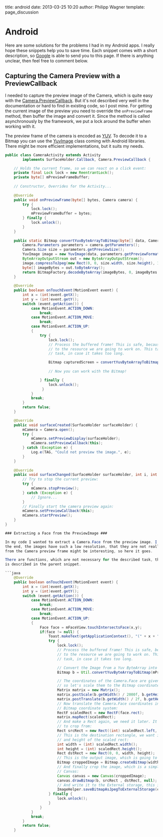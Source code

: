 title: android
date: 2013-03-25 10:20
author: Philipp Wagner
template: page_discussion

# Android #

Here are some solutions for the problems I had in my Android apps. I really hope these snippets help you to save time. Each snippet comes with a short description, so [Google](http://www.google.com) is able to send you to this page. If there is anything unclear, then feel free to comment below. 

## Capturing the Camera Preview with a PreviewCallback ##

I needed to capture the preview image of the Camera, which is quite easy with the [Camera.PreviewCallback](http://developer.android.com/reference/android/hardware/Camera.PreviewCallback.html). But it's not described very well in the documentation or hard to find in existing code, so I post mine. For getting the current image of the preview you need to override the ``onPreviewFrame`` method, then buffer the image and convert it. Since the method is called asynchronously by the framework, we put a lock around the buffer when working with it.

The preview frame of the camera is encoded as [YUV](http://en.wikipedia.org/wiki/YUV). To decode it to a Bitmap you can use the [YuvImage](http://developer.android.com/reference/android/graphics/YuvImage.html) class coming with Android libraries. There might be more efficient implementations, but it suits my needs. 

```java
public class CameraActivity extends Activity
        implements SurfaceHolder.Callback, Camera.PreviewCallback {

    // Holds the current frame, so we can react on a click event:
    private final Lock lock = new ReentrantLock();
    private byte[] mPreviewFrameBuffer;
    
    // Constructor, Overrides for the Activity...
    
    @Override
    public void onPreviewFrame(byte[] bytes, Camera camera) {
        try {
            lock.lock();
            mPreviewFrameBuffer = bytes;
        } finally {
            lock.unlock();
        }
    }
    
    public static Bitmap convertYuvByteArrayToBitmap(byte[] data, Camera camera) {
        Camera.Parameters parameters = camera.getParameters();
        Camera.Size size = parameters.getPreviewSize();
        YuvImage image = new YuvImage(data, parameters.getPreviewFormat(), size.width, size.height, null);
        ByteArrayOutputStream out = new ByteArrayOutputStream();
        image.compressToJpeg(new Rect(0, 0, size.width, size.height), 100, out);
        byte[] imageBytes = out.toByteArray();
        return BitmapFactory.decodeByteArray(imageBytes, 0, imageBytes.length);
    }
    
    @Override
    public boolean onTouchEvent(MotionEvent event) {
        int x = (int)event.getX();
        int y = (int)event.getY();
        switch (event.getAction()) {
            case MotionEvent.ACTION_DOWN:
                break;
            case MotionEvent.ACTION_MOVE:
                break;
            case MotionEvent.ACTION_UP:
            {
                try {
                    lock.lock();
                    // Process the buffered frame! This is safe, because we have locked the access
                    // to the resource we are going to work on. This task should be a background
                    // task, in case it takes too long.

                    Bitmap capturedScreen = convertYuvByteArrayToBitmap(mPreviewFrameBuffer, mCamera);
                        
                    // Now you can work with the Bitmap!

                } finally {
                    lock.unlock();
                 }
            }
            break;
        }
        return false;
    }

    @Override
    public void surfaceCreated(SurfaceHolder surfaceHolder) {
        mCamera = Camera.open();
        try {
            mCamera.setPreviewDisplay(surfaceHolder);
            mCamera.setPreviewCallback(this);
        } catch (Exception e) {
            Log.e(TAG, "Could not preview the image.", e);
        }
    }
    
    @Override
    public void surfaceChanged(SurfaceHolder surfaceHolder, int i, int i2, int i3) {
        // Try to stop the current preview:
        try {
            mCamera.stopPreview();
        } catch (Exception e) {
            // Ignore...
        }
        // Finally start the camera preview again:
        mCamera.setPreviewCallback(this);
        mCamera.startPreview();
    }
}

### Extracting a Face from the PreviewImage ###

In my code I wanted to extract a Camera.Face from the preview image. I thought it might be sufficient for basic face recognition tasks, but in 
the end, the images have such a low resolution, that they are not really suited for this task. Still I think the task of extracting an object
from the Camera preview frame might be interesting, so here it goes.

There are functions, which are not necessary for the described task, they are just utility functions. The ``convertYuvByteArrayToBitmap`` method
is described in the parent snippet.

```java
    @Override
    public boolean onTouchEvent(MotionEvent event) {
        int x = (int)event.getX();
        int y = (int)event.getY();
        switch (event.getAction()) {
            case MotionEvent.ACTION_DOWN:
                break;
            case MotionEvent.ACTION_MOVE:
                break;
            case MotionEvent.ACTION_UP:
            {
                Face face = mFaceView.touchIntersectsFace(x,y);
                if(face != null) {
                    Toast.makeText(getApplicationContext(), "(" + x + "," + y +")", Toast.LENGTH_LONG).show();
                    try {
                        lock.lock();
                        // Process the buffered frame! This is safe, because we have locked the access
                        // to the resource we are going to work on. This task should be a background
                        // task, in case it takes too long.

                        // Convert the Image from a Yuv ByteArray into a Bitmap:
                        Bitmap b = Util.convertYuvByteArrayToBitmap(mPreviewFrameBuffer, mCamera);

                        // The coordinates of the Camera.Face are given in a range of (-1000,1000),
                        // so let's scale them to the Bitmap coordinate system:
                        Matrix matrix = new Matrix();
                        matrix.postScale(b.getWidth() / 2000f, b.getHeight() / 2000f);
                        matrix.postTranslate(b.getWidth() / 2f, b.getHeight() / 2f);
                        // Now translate the Camera.Face coordinates into the
                        // Bitmap coordinate system:
                        RectF scaledRect = new RectF(face.rect);
                        matrix.mapRect(scaledRect);
                        // And make a Rect again, we need it later. It's the source we want
                        // to crop from:
                        Rect srcRect = new Rect((int) scaledRect.left, (int) scaledRect.top, (int)scaledRect.right, (int) scaledRect.bottom );
                        // This is the destination rectangle, we want it to have the width
                        // and height of the scaled rect:
                        int width = (int) scaledRect.width();
                        int height = (int) scaledRect.height();
                        Rect dstRect = new Rect(0, 0, width, height);
                        // This is the output image, which is going to store the Camera.Face:
                        Bitmap croppedImage = Bitmap.createBitmap(width, height, Bitmap.Config.RGB_565);
                        // And finally crop the image, which is a simple drawBitmap call on the
                        // Canvas:
                        Canvas canvas = new Canvas(croppedImage);
                        canvas.drawBitmap(b, srcRect , dstRect, null);
                        // And write it to the External storage, this is a simple helper method:
                        ImageHelper.saveBitmapAsJpegToExternalStorage(croppedImage, "filename.jpg");
                    } finally {
                        lock.unlock();
                    }
                }
            }
            break;
        }
        return false;
    }
```